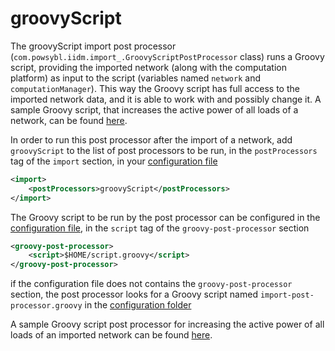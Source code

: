 # groovyScript
The groovyScript import post processor (`com.powsybl.iidm.import_.GroovyScriptPostProcessor` class) runs a Groovy script, providing the imported network (along with the computation platform) as input to the script (variables named `network` and `computationManager`). This way the Groovy script has full access to the imported network data, and it is able to work with and possibly change it. A sample Groovy script, that increases the active power of all loads of a network, can be found [here](../../../samples/groovyScriptPostProcessor/increase-active-power-postprocessor.groovy).  
  
  
In order to run this post processor after the import of a network, add `groovyScript` to the list of post processors to be run, in the `postProcessors` tag of the `import` section, in your [configuration file](../../../configuration/configuration.md)  

```xml
<import>
    <postProcessors>groovyScript</postProcessors>
</import>
```

The Groovy script to be run by the post processor can be configured in the [configuration file](../../../configuration/configuration.md), in the `script` tag of the `groovy-post-processor` section

```xml
<groovy-post-processor>
    <script>$HOME/script.groovy</script>
</groovy-post-processor>   
```

if the configuration file does not contains the `groovy-post-processor` section, the post processor looks for a Groovy script named `import-post-processor.groovy` in the [configuration folder](../../../configuration/configuration.md) 

A sample Groovy script post processor for increasing the active power of all loads of an imported network can be found [here](../../../samples/groovyScriptPostProcessor/).  